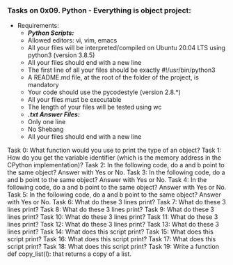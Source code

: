 ### Tasks on 0x09. Python - Everything is object project:
- Requirements:
	* ***Python Scripts:***
	- Allowed editors: vi, vim, emacs
	- All your files will be interpreted/compiled on Ubuntu 20.04 LTS using python3 (version 3.8.5)
	- All your files should end with a new line
	- The first line of all your files should be exactly #!/usr/bin/python3
	- A README.md file, at the root of the folder of the project, is mandatory
	- Your code should use the pycodestyle (version 2.8.\*)
	- All your files must be executable
	- The length of your files will be tested using wc
	* ***.txt Answer Files:***
	- Only one line
	- No Shebang
	- All your files should end with a new line

Task 0: What function would you use to print the type of an object?
Task 1: How do you get the variable identifier (which is the memory address in the CPython implementation)?
Task 2: In the following code, do a and b point to the same object? Answer with Yes or No.
Task 3: In the following code, do a and b point to the same object? Answer with Yes or No.
Task 4: In the following code, do a and b point to the same object? Answer with Yes or No.
Task 5: In the following code, do a and b point to the same object? Answer with Yes or No.
Task 6: What do these 3 lines print?
Task 7: What do these 3 lines print?
Task 8: What do these 3 lines print?
Task 9: What do these 3 lines print?
Task 10: What do these 3 lines print?
Task 11: What do these 3 lines print?
Task 12: What do these 3 lines print?
Task 13: What do these 3 lines print?
Task 14: What does this script print?
Task 15: What does this script print?
Task 16: What does this script print?
Task 17: What does this script print?
Task 18: What does this script print?
Task 19: Write a function def copy_list(l): that returns a copy of a list.
